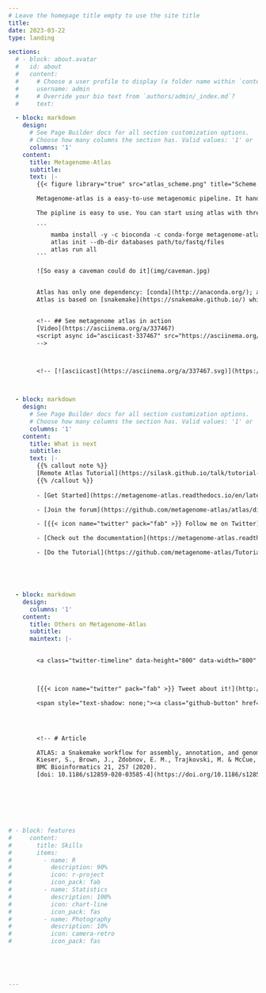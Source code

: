```yaml
---
# Leave the homepage title empty to use the site title
title:
date: 2023-03-22
type: landing

sections:
  # - block: about.avatar
  #   id: about
  #   content:
  #     # Choose a user profile to display (a folder name within `content/authors/`)
  #     username: admin
  #     # Override your bio text from `authors/admin/_index.md`?
  #     text:

  - block: markdown
    design:
      # See Page Builder docs for all section customization options.
      # Choose how many columns the section has. Valid values: '1' or '2'.
      columns: '1'
    content:
      title: Metagenome-Atlas
      subtitle: 
      text: |-
        {{< figure library="true" src="atlas_scheme.png" title="Scheme of workflow" width="400px" >}}

        Metagenome-atlas is a easy-to-use metagenomic pipeline. It handles all steps from QC, Assembly, Binning, to Annotation & Quantification.

        The pipline is easy to use. You can start using atlas with three commands:

        ```
            mamba install -y -c bioconda -c conda-forge metagenome-atlas
            atlas init --db-dir databases path/to/fastq/files
            atlas run all
        ```

        ![So easy a caveman could do it](img/caveman.jpg)


        Atlas has only one dependency: [conda](http://anaconda.org/); all databases and other dependencies are installed **on the fly**.
        Atlas is based on [snakemake](https://snakemake.github.io/) which enables it to run steps of the workflow in parallel on a cluster.


        <!-- ## See metagenome atlas in action
        [Video](https://asciinema.org/a/337467)
        <script async id="asciicast-337467" src="https://asciinema.org/a/337467.js" charset="utf-8"></script>
        -->



        <!-- [![asciicast](https://asciinema.org/a/337467.svg)](https://asciinema.org/a/337467) -->



  - block: markdown
    design:
      # See Page Builder docs for all section customization options.
      # Choose how many columns the section has. Valid values: '1' or '2'.
      columns: '1'
    content:
      title: What is next
      subtitle: 
      text: |-
        {{% callout note %}}
        [Remote Atlas Tutorial](https://silask.github.io/talk/tutorial-at-the-ismb-2023/)
        {{% /callout %}}
        
        - [Get Started](https://metagenome-atlas.readthedocs.io/en/latest/usage/getting_started.html)

        - [Join the forum](https://github.com/metagenome-atlas/atlas/discussions)

        - [{{< icon name="twitter" pack="fab" >}} Follow me on Twitter](https://twitter.com/SilasKieser)

        - [Check out the documentation](https://metagenome-atlas.readthedocs.io/en/latest/)

        - [Do the Tutorial](https://github.com/metagenome-atlas/Tutorial)





  - block: markdown
    design:
      columns: '1'
    content:
      title: Others on Metagenome-Atlas
      subtitle: 
      maintext: |-
        

        <a class="twitter-timeline" data-height="800" data-width="800" data-theme="dark" href="https://twitter.com/SilasKieser/timelines/1270049886436646912?ref_src=twsrc%5Etfw">Others on Metagenome Atlas </a> <script async src="https://platform.twitter.com/widgets.js" charset="utf-8"></script>



        [{{< icon name="twitter" pack="fab" >}} Tweet about it!](http://twitter.com/intent/tweet?text=%23metagenomeAtlas%20%3A%20Three%20commands%20to%20start%20analyzing%20your%20data%2C%20from%20%40SilasKieser%20https%3A%2F%2Fbmcbioinformatics.biomedcentral.com%2Farticles%2F10.1186%2Fs12859-020-03585-4)

        <span style="text-shadow: none;"><a class="github-button" href="https://github.com/metagenome-atlas/atlas" data-icon="octicon-star" data-size="large" data-show-count="true" aria-label="Star this on GitHub">Star</a><script async defer src="https://buttons.github.io/buttons.js"></script></span>




        <!-- # Article

        ATLAS: a Snakemake workflow for assembly, annotation, and genomic binning of metagenome sequence data.  
        Kieser, S., Brown, J., Zdobnov, E. M., Trajkovski, M. & McCue, L. A.  
        BMC Bioinformatics 21, 257 (2020).  
        [doi: 10.1186/s12859-020-03585-4](https://doi.org/10.1186/s12859-020-03585-4)   -->







# - block: features
#     content:
#       title: Skills
#       items:
#         - name: R
#           description: 90%
#           icon: r-project
#           icon_pack: fab
#         - name: Statistics
#           description: 100%
#           icon: chart-line
#           icon_pack: fas
#         - name: Photography
#           description: 10%
#           icon: camera-retro
#           icon_pack: fas
  

  


---
```

